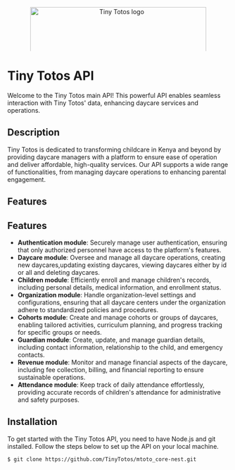 <p align="center">
  <a href="https://www.tinytotos.com/" target="blank">
    <img src="https://www.drkfoundation.org/wp-content/uploads/2018/08/Tiny-Totos-new-logo.jpg" width="400" style="max-height: 100px;" alt="Tiny Totos logo" />
  </a>
</p>

# Tiny Totos API

Welcome to the Tiny Totos main API! This powerful API enables seamless interaction with Tiny Totos' data, enhancing daycare services and operations.

## Description

Tiny Totos is dedicated to transforming childcare in Kenya and beyond by providing daycare managers with a platform to ensure ease of operation and deliver affordable, high-quality services. Our API supports a wide range of functionalities, from managing daycare operations to enhancing parental engagement.

## Features

## Features

- **Authentication module**: Securely manage user authentication, ensuring that only authorized personnel have access to the platform's features.
- **Daycare module**: Oversee and manage all daycare operations, creating new daycares,updating existing daycares, viewing daycares either by id or all and deleting daycares.
- **Children module**: Efficiently enroll and manage children's records, including personal details, medical information, and enrollment status.
- **Organization module**: Handle organization-level settings and configurations, ensuring that all daycare centers under the organization adhere to standardized policies and procedures.
- **Cohorts module**: Create and manage cohorts or groups of daycares, enabling tailored activities, curriculum planning, and progress tracking for specific groups or needs.
- **Guardian module**: Create, update, and manage guardian details, including contact information, relationship to the child, and emergency contacts.
- **Revenue module**: Monitor and manage financial aspects of the daycare, including fee collection, billing, and financial reporting to ensure sustainable operations.
- **Attendance module**: Keep track of daily attendance effortlessly, providing accurate records of children's attendance for administrative and safety purposes.
  
## Installation

To get started with the Tiny Totos API, you need to have Node.js and git installed. Follow the steps below to set up the API on your local machine.

```bash
$ git clone https://github.com/TinyTotos/mtoto_core-nest.git


